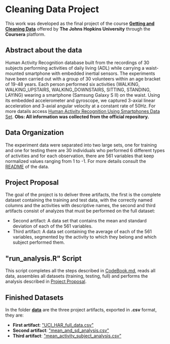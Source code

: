 # Cleaning Data Project
This work was developed as the final project of the course [**Getting and Cleaning Data**](https://www.coursera.org/learn/data-cleaning?specialization=jhu-data-science) offered by **The Johns Hopkins University** through the **Coursera** platform.

## Abstract about the data 
Human Activity Recognition database built from the recordings of 30 subjects performing activities of daily living (ADL) while carrying a waist-mounted smartphone with embedded inertial sensors. The experiments have been carried out with a group of 30 volunteers within an age bracket of 19-48 years. Each person performed six activities (WALKING, WALKING_UPSTAIRS, WALKING_DOWNSTAIRS, SITTING, STANDING, LAYING) wearing a smartphone (Samsung Galaxy S II) on the waist. Using its embedded accelerometer and gyroscope, we captured 3-axial linear acceleration and 3-axial angular velocity at a constant rate of 50Hz.
For more datails access [Human Activity Recognition Using Smartphones Data Set](http://archive.ics.uci.edu/ml/datasets/Human+Activity+Recognition+Using+Smartphones).
**Obs: All information was collected from the official repository.**

## Data Organization
The experiment data were separated into two large sets, one for training and one for testing there are 30 individuals who performed 6 different types of activities and for each observation, there are 561 variables that keep normalized values ​​ranging from 1 to -1.
For more details consult the [README](/data/UCI-HAR-Dataset/README.txt) of the data.

## Project Proposal
The goal of the project is to deliver three artifacts, the first is the complete dataset containing the training and test data, with the correctly named columns and the activities with descriptive names, the second and third artifacts consist of analyzes that must be performed on the full dataset:
* Second artifact: A data set that contains the mean and standard deviation of each of the 561 variables.
* Third artifact: A data set containing the average of each of the 561 variables, segmented by the activity to which they belong and which subject performed them.

## "run_analysis.R" Script
This script completes all the steps described in [CodeBook.md](/CodeBook.md), reads all data, assembles all datasets (training, testing, full) and performs the analysis described in [Project Proposal](#Project-Proposal).

## Finished Datasets
In the folder [**data**](/data) are the three project artifacts, exported in **.csv** format, they are:
* **First artifact**: ["UCI_HAR_full_data.csv"](/data/UCI_HAR_full_data.csv)
* **Second artifact**: ["mean_and_sd_analysis.csv"](/data/mean_and_sd_analysis.csv)
* **Third artifact**: ["mean_activity_subject_analysis.csv"](/data/mean_activity_subject_analysis.csv)
